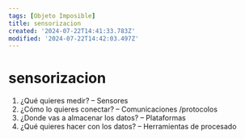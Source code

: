 ```yaml
---
tags: [Objeto Imposible]
title: sensorizacion
created: '2024-07-22T14:41:33.783Z'
modified: '2024-07-22T14:42:03.497Z'
---
```


# sensorizacion


1. ¿Qué quieres medir? – Sensores
2. ¿Cómo lo quieres conectar? – Comunicaciones /protocolos
3. ¿Donde vas a almacenar los datos? – Plataformas
4. ¿Qué quieres hacer con los datos? – Herramientas de procesado
